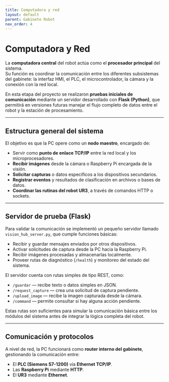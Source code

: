 ```yaml
---
title: Computadora y red
layout: default
parent: Gabinete Robot
nav_order: 4
---
```


# Computadora y Red

La **computadora central** del robot actúa como el **procesador principal** del sistema.  
Su función es coordinar la comunicación entre los diferentes subsistemas del gabinete: la interfaz HMI, el PLC, el microcontrolador, la cámara y la conexión con la red local.  

En esta etapa del proyecto se realizaron **pruebas iniciales de comunicación** mediante un servidor desarrollado con **Flask (Python)**, que permitirá en versiones futuras manejar el flujo completo de datos entre el robot y la estación de procesamiento.

---

## Estructura general del sistema

El objetivo es que la PC opere como un **nodo maestro**, encargado de:
- Servir como **punto de enlace TCP/IP** entre la red local y los microprocesadores.
- **Recibir imágenes** desde la cámara o Raspberry Pi encargada de la visión.
- **Solicitar capturas** o datos específicos a los dispositivos secundarios.
- **Registrar eventos** y resultados de clasificación en archivos o bases de datos.
- **Coordinar las rutinas del robot UR3**, a través de comandos HTTP o sockets.

---

## Servidor de prueba (Flask)

Para validar la comunicación se implementó un pequeño servidor llamado `vision_hub_server.py`, que cumple funciones básicas:

- Recibir y guardar mensajes enviados por otros dispositivos.  
- Activar solicitudes de captura desde la PC hacia la Raspberry Pi.  
- Recibir imágenes procesadas y almacenarlas localmente.  
- Proveer rutas de diagnóstico (`/health`) y monitoreo del estado del sistema.

El servidor cuenta con rutas simples de tipo REST, como:
- `/guardar` — recibe texto o datos simples en JSON.  
- `/request_capture` — crea una solicitud de captura pendiente.  
- `/upload_image` — recibe la imagen capturada desde la cámara.  
- `/command` — permite consultar si hay alguna acción pendiente.  

Estas rutas son suficientes para simular la comunicación básica entre los módulos del sistema antes de integrar la lógica completa del robot.

---

## Comunicación y protocolos

A nivel de red, la PC funcionará como **router interno del gabinete**, gestionando la comunicación entre:
- El **PLC (Siemens S7-1200)** vía **Ethernet TCP/IP**.  
- Las **Raspberry Pi** mediante **HTTP**.  
- El **UR3** mediante **Ethernet**.  
